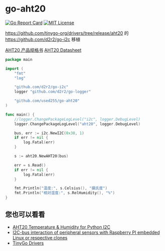 # go-aht20

[![Go Report Card](https://goreportcard.com/badge/github.com/used255/go-aht20)](https://goreportcard.com/report/github.com/used255/go-aht20)
[![MIT License](https://img.shields.io/badge/License-MIT-green)](./LICENSE)

https://github.com/tinygo-org/drivers/tree/release/aht20 的 https://github.com/d2r2/go-i2c 移植

[AHT20 产品规格书](http://www.aosong.com/userfiles/files/media/AHT20%E4%BA%A7%E5%93%81%E8%A7%84%E6%A0%BC%E4%B9%A6(%E4%B8%AD%E6%96%87%E7%89%88)%20B1.pdf)
[AHT20 Datasheet](http://www.aosong.com/userfiles/files/media/AHT20%20%E8%8B%B1%E6%96%87%E7%89%88%E8%AF%B4%E6%98%8E%E4%B9%A6%20A0%2020201222.pdf)

```go
package main

import (
	"fmt"
	"log"

	"github.com/d2r2/go-i2c"
	logger "github.com/d2r2/go-logger"

	"github.com/used255/go-aht20"
)

func main() {
	//logger.ChangePackageLogLevel("i2c", logger.DebugLevel)
	logger.ChangePackageLogLevel("aht20", logger.DebugLevel)

	bus, err := i2c.NewI2C(0x38, 1)
	if err != nil {
		log.Fatal(err)
	}

	s := aht20.NewAHT20(bus)

	err = s.Read()
	if err != nil {
		log.Fatal(err)
	}

	fmt.Println("温度:", s.Celsius(), "摄氏度")
	fmt.Println("相对湿度:", s.RelHumidity(), "%")
}
```

## 您也可以看看
- [AHT20 Temperature & Humidity for Python I2C](https://github.com/Chouffy/python_sensor_aht20)
- [I2C-bus interaction of peripheral sensors with Raspberry PI embedded Linux or respective clones](https://github.com/d2r2/go-i2c)
- [TinyGo Drivers](https://github.com/tinygo-org/drivers)
